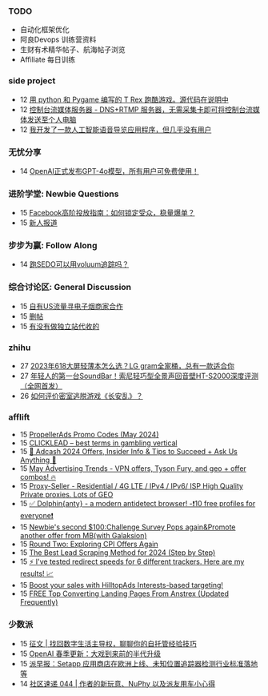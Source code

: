 ### TODO
-  自动化框架优化
-  阿良Devops 训练营资料
-  生财有术精华帖子、航海帖子浏览
-  Affiliate 每日训练

### side project
<!-- sideproject:START -->
-  12 [用 python 和 Pygame 编写的 T Rex 跑酷游戏。源代码在说明中](https://www.youtube.com/watch?v=pZySIXSelCA)
-  12 [控制台流媒体服务器 - DNS+RTMP 服务器，无需采集卡即可将控制台流媒体发送至个人电脑](https://github.com/Aioros/console-streaming-server)
-  12 [我开发了一款人工智能语音导览应用程序，但几乎没有用户](https://www.reddit.com/r/SideProject/comments/18gpp0e/ive_built_an_ai_audio_tour_app_but_have_almost_no/)<!-- sideproject:END -->


### 无忧分享
<!-- ruyo:START -->
-  14 [OpenAI正式发布GPT-4o模型，所有用户可免费使用！](https://51.ruyo.net/18663.html)<!-- ruyo:END -->

### 进阶学堂: Newbie Questions
<!-- advertcn1:START -->
-  15 [Facebook高阶投放指南：如何锁定受众，稳量爆单？](https://www.advertcn.com/thread-115013-1-1.html)
-  15 [新人报道](https://www.advertcn.com/thread-115011-1-1.html)<!-- advertcn1:END -->

### 步步为赢: Follow Along
<!-- advertcn2:START -->
-  14 [跑SEDO可以用voluum追踪吗？](https://www.advertcn.com/thread-115001-1-1.html)<!-- advertcn2:END -->

### 综合讨论区: General Discussion
<!-- advertcn3:START -->
-  15 [自有US流量寻电子烟商家合作](https://www.advertcn.com/thread-115012-1-1.html)
-  15 [删帖](https://www.advertcn.com/thread-115007-1-1.html)
-  15 [有没有做独立站代收的](https://www.advertcn.com/thread-115003-1-1.html)<!-- advertcn3:END -->


### zhihu
<!-- zhihu:START -->
-  27 [2023年618大屏轻薄本怎么选？LG gram全家桶，总有一款适合你](http://zhuanlan.zhihu.com/p/632641888?utm_campaign=rss&utm_medium=rss&utm_source=rss&utm_content=title)
-  27 [年轻人的第一台SoundBar！索尼轻巧型全景声回音壁HT-S2000深度评测（全网首发）](http://zhuanlan.zhihu.com/p/630990296?utm_campaign=rss&utm_medium=rss&utm_source=rss&utm_content=title)
-  26 [如何评价密室逃脱游戏《长安乱》？](http://www.zhihu.com/question/563950552/answer/3045961312?utm_campaign=rss&utm_medium=rss&utm_source=rss&utm_content=title)<!-- zhihu:END -->

### afflift
<!-- afflift:START -->
-  15 [PropellerAds Promo Codes &lpar;May 2024&rpar;](https://afflift.com/f/threads/propellerads-promo-codes-may-2024.13116/)
-  15 [CLICKLEAD – best terms in gambling vertical](https://afflift.com/f/threads/clicklead-%E2%80%93-best-terms-in-gambling-vertical.7194/)
-  15 [🌟 Adcash 2024 Offers, Insider Info &amp; Tips to Succeed + Ask Us Anything 🌟](https://afflift.com/f/threads/%F0%9F%8C%9F-adcash-2024-offers-insider-info-tips-to-succeed-ask-us-anything-%F0%9F%8C%9F.12411/)
-  15 [May Advertising Trends - VPN offers, Tyson Fury, and geo + offer combos! 🔥](https://afflift.com/f/threads/may-advertising-trends-vpn-offers-tyson-fury-and-geo-offer-combos-%F0%9F%94%A5.13120/)
-  15 [Proxy-Seller - Residential / 4G LTE / IPv4 / IPv6/ ISP High Quality Private proxies. Lots of GEO](https://afflift.com/f/threads/proxy-seller-residential-4g-lte-ipv4-ipv6-isp-high-quality-private-proxies-lots-of-geo.11946/)
-  15 [✅ Dolphin{anty} - a modern antidetect browser! -❗️10 free profiles for everyone❗️](https://afflift.com/f/threads/%E2%9C%85-dolphin-anty-a-modern-antidetect-browser-%E2%9D%97%EF%B8%8F10-free-profiles-for-everyone%E2%9D%97%EF%B8%8F.7310/)
-  15 [Newbie&#39;s second $100:Challenge Survey Pops again&amp;Promote another offer from MB&lpar;with Galaksion&rpar;](https://afflift.com/f/threads/newbies-second-100-challenge-survey-pops-again-promote-another-offer-from-mb-with-galaksion.13010/)
-  15 [Round Two: Exploring CPI Offers Again](https://afflift.com/f/threads/round-two-exploring-cpi-offers-again.13073/)
-  15 [The Best Lead Scraping Method for 2024 &lpar;Step by Step&rpar;](https://afflift.com/f/threads/the-best-lead-scraping-method-for-2024-step-by-step.13119/)
-  15 [⚡ I&#39;ve tested redirect speeds for 6 different trackers. Here are my results! 📈](https://afflift.com/f/threads/%E2%9A%A1-ive-tested-redirect-speeds-for-6-different-trackers-here-are-my-results-%F0%9F%93%88.13113/)
-  15 [Boost your sales with HilltopAds Interests-based targeting!](https://afflift.com/f/threads/boost-your-sales-with-hilltopads-interests-based-targeting.13112/)
-  15 [FREE Top Converting Landing Pages From Anstrex &lpar;Updated Frequently&rpar;](https://afflift.com/f/threads/free-top-converting-landing-pages-from-anstrex-updated-frequently.2596/)<!-- afflift:END -->

### 少数派
<!-- sspai:START -->
-  15 [征文 | 找回数字生活主导权，聊聊你的自托管经验技巧](https://sspai.com/post/88807)
-  15 [OpenAI 春季更新：大戏到来前的半代升级](https://sspai.com/post/88803)
-  15 [派早报：Setapp 应用商店在欧洲上线、未知位置追踪器检测行业标准落地等](https://sspai.com/post/88806)
-  14 [社区速递 044 | 作者的新玩意、NuPhy 以及派友用车小心得](https://sspai.com/post/88798)<!-- sspai:END -->
